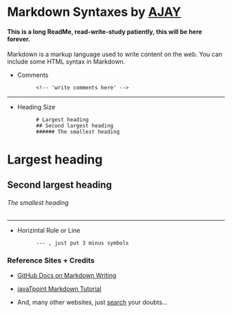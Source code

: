 # Markdown Syntaxes by [AJAY](https://github.com/004Ajay)

#### This is a long ReadMe, read-write-study patiently, this will be here forever.


Markdown is a markup language used to write content on the web.
You can include some HTML syntax in Markdown.

* Comments 

            <!-- 'write comments here' -->

---

* Heading Size

            # Largest heading
            ## Second largest heading
            ###### The smallest heading

# Largest heading
## Second largest heading
###### The smallest heading

---

* Horizintal Rule or Line
            
            --- , just put 3 minus symbols


### Reference Sites + Credits

* [GitHub Docs on Markdown Writing](https://docs.github.com/en/get-started/writing-on-github/getting-started-with-writing-and-formatting-on-github/basic-writing-and-formatting-syntax)

* [javaTpoint Markdown Tutorial](https://www.javatpoint.com/markdown)

* And, many other websites, just [search](https://www.google.com) your doubts...
